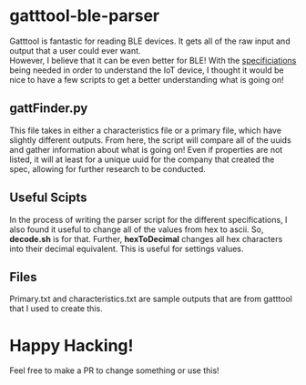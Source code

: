 # gatttool-ble-parser
Gatttool is fantastic for reading BLE devices. It gets all of the raw input and output that a user could ever want.   
However, I believe that it can be even better for BLE! With the  <a href = "https://www.bluetooth.com/specifications/bluetooth-core-specification">specificiations </a> 
being needed in order to understand the IoT device, I thought it would be nice to have a few scripts to get a better understanding what is going on! 

## gattFinder.py 
This file takes in either a characteristics file or a primary file, which have slightly different outputs. From here, the script will compare all of the uuids and gather information about 
what is going on! Even if properties are not listed, it will at least for a unique uuid for the company that created the spec, allowing for further research to be conducted. 
 
## Useful Scipts 
In the process of writing the parser script for the different specifications, I also found it useful to change 
all of the values from hex to ascii. So, **decode.sh** is for that. Further, **hexToDecimal** changes all 
hex characters into their decimal equivalent. This is useful for settings values. 

## Files
Primary.txt and characteristics.txt are sample outputs that are from gatttool that I used to create this. 

# Happy Hacking! 
Feel free to make a PR to change something or use this! 
